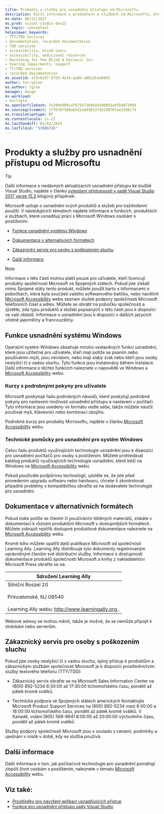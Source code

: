 ```yaml
---
title: Produkty a služby pro usnadnění přístupu od Microsoftu
description: Další informace o produktech a službách od Microsoftu, která můžou pomoct náš operační systémy, programů a aplikace pro každodenní použití, včetně osobám s postižením.
ms.date: 08/22/2017
ms.prod: visual-studio-dev15
ms.topic: conceptual
helpviewer_keywords:
- TTY/TDD services
- documentation, recorded documentation
- TDD services
- accessibility, blind users
- accessibility, additional resources
- Recording for the Blind & Dyslexic Inc.
- hearing impairments, support
- TT/TDD services
- recorded documentation
ms.assetid: ef3c6247-9f59-4ef4-aa8b-a8922b3e0943
author: TerryGLee
ms.author: tglee
manager: douge
ms.workload:
- multiple
ms.openlocfilehash: 7e209e609caf073a7360bad3d0991a6fbd873989
ms.sourcegitcommit: 37fb7075b0a65d2add3b137a5230767aa3266c74
ms.translationtype: MT
ms.contentlocale: cs-CZ
ms.lasthandoff: 01/02/2019
ms.locfileid: "53886316"
---
```

# <a name="accessibility-products-and-services-from-microsoft"></a>Produkty a služby pro usnadnění přístupu od Microsoftu

> [!TIP]
> Další informace o nedávných aktualizacích usnadnění přístupu ke službě Visual Studio, najdete v článku [vylepšení přístupnosti v sadě Visual Studio 2017 verze 15.3](https://blogs.msdn.microsoft.com/visualstudio/2017/08/14/accessibility-improvements-in-visual-studio-2017-version-15-3/) blogový příspěvek.

Microsoft usiluje o usnadnění svých produktů a služeb pro každodenní použití. V následujících tématech najdete informace o funkcích, produktech a službách, které usnadňují práci s Microsoft Windows osobám s postižením:

-   [Funkce usnadnění systému Windows](../../ide/reference/accessibility-products-and-services-from-microsoft.md#windows)

-   [Dokumentace v alternativních formátech](../../ide/reference/accessibility-products-and-services-from-microsoft.md#altfortmats)

-   [Zákaznický servis pro osoby s poškozením sluchu](../../ide/reference/accessibility-products-and-services-from-microsoft.md#hearing)

-   [Další informace](../../ide/reference/accessibility-products-and-services-from-microsoft.md#moreinfo)

> [!NOTE]
> Informace v této části mohou platit pouze pro uživatele, kteří licencují produkty společnosti Microsoft ve Spojených státech. Pokud jste získali mimo Spojené státy tento produkt, můžete použít kartu s informacemi o pobočkách, která byla součástí vašeho softwarového balíčku, nebo navštívit [Microsoft Accessibility](http://go.microsoft.com/fwlink/?LinkId=8431) webu seznam služeb podpory společnosti Microsoft telefonních čísel a adres. Můžete se obrátit na pobočku společnosti a zjistěte, zda typu produktů a služeb popsaných v této části jsou k dispozici ve vaší oblasti. Informace o usnadnění jsou k dispozici v dalších jazycích včetně japonštiny a francouzštiny.

##  <a name="windows"></a> Funkce usnadnění systému Windows

 Operační systém Windows obsahuje mnoho vestavěných funkcí usnadnění, které jsou užitečné pro uživatele, kteří mají potíže se psaním nebo používáním myši, jsou nevidomí, nebo mají slabý zrak nebo kteří jsou osoby neslyšící či s vadou sluchu. Tyto funkce jsou instalovány během instalace. Další informace o těchto funkcích naleznete v nápovědě ve Windows a [Microsoft Accessibility](http://go.microsoft.com/fwlink/?LinkId=8431) webu.

### <a name="free-step-by-step-tutorials"></a>Kurzy s podrobnými pokyny pro uživatele

 Microsoft poskytuje řadu podrobných návodů, které poskytují podrobné pokyny pro nastavení možností usnadnění přístupu a nastavení v počítači. Tyto informace jsou uvedeny ve formátu vedle sebe, takže můžete naučit používat myš, klávesnici nebo kombinaci obojího.

 Podrobné kurzy pro produkty Microsoftu, najdete v článku [Microsoft Accessibility](http://go.microsoft.com/fwlink/?LinkId=8431) webu.

### <a name="assistive-technology-products-for-windows"></a>Technické pomůcky pro usnadnění pro systém Windows

 Celou řadu produktů využívajících technologie usnadnění jsou k dispozici pro usnadnění počítačů pro osoby s postižením. Můžete prohledávat katalog produktů využívajících technologie usnadnění, které běží na Windows na [Microsoft Accessibility](http://go.microsoft.com/fwlink/?LinkId=8431) webu.

 Pokud používáte podpůrnou technologií, ujistěte se, že jste před provedením upgradu softwaru nebo hardwaru, chcete-li zkontrolovat případné problémy s kompatibilitou obraťte se na dodavatele technologie pro usnadnění.

##  <a name="altfortmats"></a> Dokumentace v alternativních formátech

Pokud máte potíže se čtením či používáním tištěných materiálů, získáte v dokumentaci k různým produktům Microsoft v dostupnějších formátech. Můžete zobrazit rejstřík dostupné produktové dokumentace naleznete na [Microsoft Accessibility](http://go.microsoft.com/fwlink/?LinkId=8431) webu.

Kromě toho můžete opatřit další publikace Microsoft od společnosti Learning Ally. Learning Ally distribuuje tyto dokumenty registrovaným oprávněným členům své distribuční služby. Informace o dostupnosti dokumentace produktů společnosti Microsoft a knihy z nakladatelství Microsoft Press obraťte se na:

|Sdružení Learning Ally|
| - |
|Silniční Roszel 20<br /><br /> Princetonské, NJ 08540<br /><br /> Learning Ally webu: [ http://www.learningally.org ](http://www.learningally.org/).|

Webové adresy se mohou měnit, takže je možné, že se nemůže připojit k stránkám nebo serverům.

##  <a name="hearing"></a> Zákaznický servis pro osoby s poškozením sluchu

Pokud jste osoby neslyšící či s vadou sluchu, úplný přístup k produktům a zákaznickým službám společnosti Microsoft je k dispozici prostřednictvím služby textového telefonu (TTY/TDD):

- Zákaznický servis obraťte se na Microsoft Sales Information Center na (800) 892-5234 6:30:00 až 17:30:00 tichomořského času, pondělí až pátek kromě svátků.

- Technická podpora ve Spojených státech amerických Kontaktujte Microsoft Product Support Services na (800) 892-5234 mezi 6:00:00 a 18:00:00 tichomořského času, pondělí až pátek kromě svátků. V Kanadě, volání (905) 568-9641 8:00:00 až 20:00:00 východního času, pondělí až pátek kromě svátků.

Služby podpory společnosti Microsoft jsou v souladu s cenami, podmínky a ujednání v místě v době, kdy se služba používá.

##  <a name="moreinfo"></a> Další informace

Další informace o tom, jak počítačové technologie pro usnadnění pomáhají zlepšit život osobám s postižením, naleznete v tématu [Microsoft Accessibility](http://go.microsoft.com/fwlink/?LinkId=8431) webu.

## <a name="see-also"></a>Viz také:

* [Prostředky pro navržení aplikací usnadňujících přístup](../../ide/reference/resources-for-designing-accessible-applications.md)
* [Funkce pro usnadnění přístupu sady Visual Studio](../../ide/reference/accessibility-features-of-visual-studio.md)
